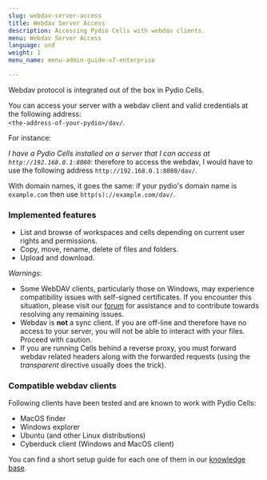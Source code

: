 ```yaml
---
slug: webdav-server-access
title: Webdav Server Access
description: Accessing Pydio Cells with webdav clients.
menu: Webdav Server Access
language: und
weight: 1
menu_name: menu-admin-guide-v7-enterprise

---
```

Webdav protocol is integrated out of the box in Pydio Cells.

You can access your server with a webdav client and valid credentials at the following address:   
`<the-address-of-your-pydio>/dav/`.

For instance:

_I have a Pydio Cells installed on a server that I can access at `http://192.168.0.1:8080`_: therefore to access the webdav, I would have to use the following address `http://192.168.0.1:8080/dav/`.  

With domain names, it goes the same: if your pydio's domain name is `example.com` then use `http(s)://example.com/dav/`.

### Implemented features

- List and browse of workspaces and cells depending on current user rights and permissions.
- Copy, move, rename, delete of files and folders.
- Upload and download.

*Warnings*:

- Some WebDAV clients, particularly those on Windows, may experience compatibility issues with self-signed certificates. If you encounter this situation, please visit our [forum](https://forum.pydio.com) for assistance and to contribute towards resolving any remaining issues.
- Webdav is **not** a sync client. If you are off-line and therefore have no access to your server, you will not be able to interact with your files. Proceed with caution.
- If you are running Cells behind a reverse proxy, you must forward webdav related headers along with the forwarded requests (using the _transparent_ directive usually does the trick).

### Compatible webdav clients

Following clients have been tested and are known to work with Pydio Cells:

- MacOS finder
- Windows explorer
- Ubuntu (and other Linux distributions)
- Cyberduck client (Windows and MacOS client)

You can find a short setup guide for each one of them in our [knowledge base](https://docs.pydio.com/en/docs/kb/client-applications/using-webdav-clients).

